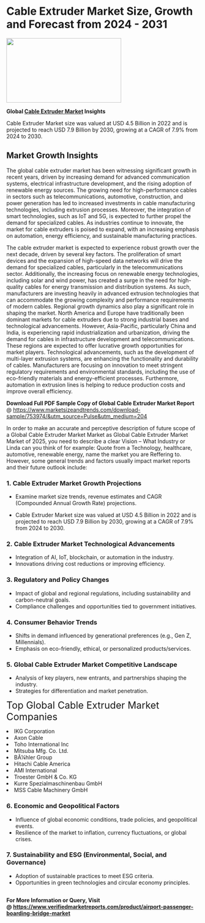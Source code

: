 <H1>Cable Extruder Market Size, Growth and Forecast from 2024 - 2031</H1><img class="aligncenter size-medium wp-image-584254" src="https://thirdeyenews.in/wp-content/uploads/2024/09/Global-Market-Research-300x168.jpeg" alt="" width="300" height="168" /><p><strong>Global&nbsp;<a href="https://www.marketsizeandtrends.com/download-sample/753974/&amp;utm_source=Pulse&amp;utm_medium=204">Cable Extruder Market</a> Insights</strong></p><p>Cable Extruder Market size was valued at USD 4.5 Billion in 2022 and is projected to reach USD 7.9 Billion by 2030, growing at a CAGR of 7.9% from 2024 to 2030.</p><p><h2>Market Growth Insights</h2> <p>The global cable extruder market has been witnessing significant growth in recent years, driven by increasing demand for advanced communication systems, electrical infrastructure development, and the rising adoption of renewable energy sources. The growing need for high-performance cables in sectors such as telecommunications, automotive, construction, and power generation has led to increased investments in cable manufacturing technologies, including extrusion processes. Moreover, the integration of smart technologies, such as IoT and 5G, is expected to further propel the demand for specialized cables. As industries continue to innovate, the market for cable extruders is poised to expand, with an increasing emphasis on automation, energy efficiency, and sustainable manufacturing practices. </p> <p>The cable extruder market is expected to experience robust growth over the next decade, driven by several key factors. The proliferation of smart devices and the expansion of high-speed data networks will drive the demand for specialized cables, particularly in the telecommunications sector. Additionally, the increasing focus on renewable energy technologies, including solar and wind power, has created a surge in the need for high-quality cables for energy transmission and distribution systems. As such, manufacturers are investing heavily in advanced extrusion technologies that can accommodate the growing complexity and performance requirements of modern cables. Regional growth dynamics also play a significant role in shaping the market. North America and Europe have traditionally been dominant markets for cable extruders due to strong industrial bases and technological advancements. However, Asia-Pacific, particularly China and India, is experiencing rapid industrialization and urbanization, driving the demand for cables in infrastructure development and telecommunications. These regions are expected to offer lucrative growth opportunities for market players. Technological advancements, such as the development of multi-layer extrusion systems, are enhancing the functionality and durability of cables. Manufacturers are focusing on innovation to meet stringent regulatory requirements and environmental standards, including the use of eco-friendly materials and energy-efficient processes. Furthermore, automation in extrusion lines is helping to reduce production costs and improve overall efficiency. </p><p><span class=""><strong>Download Full PDF Sample Copy of Global Cable Extruder Market Report</strong> @ <a href="https://www.marketsizeandtrends.com/download-sample/753974/&amp;utm_source=Pulse&amp;utm_medium=204" target="_blank">https://www.marketsizeandtrends.com/download-sample/753974/&amp;utm_source=Pulse&amp;utm_medium=204</a></span></p><p>In order to make an accurate and perceptive description of future scope of a Global&nbsp;Cable Extruder Market Market as Global&nbsp;Cable Extruder Market Market of 2025, you need to describe a clear Vision &ndash; What Industry or Linda can you think of for example: Quote from a Technology, healthcare, automotive, renewable energy, name the market you are Reffering to. However, some general trends and factors usually impact market reports and their future outlook include:</p><h3>1.&nbsp;<strong>Cable Extruder Market Growth Projections</strong></h3><ul><li>Examine market size trends, revenue estimates and CAGR (Compounded Annual Growth Rate) projections.</li><li><p>Cable Extruder Market size was valued at USD 4.5 Billion in 2022 and is projected to reach USD 7.9 Billion by 2030, growing at a CAGR of 7.9% from 2024 to 2030.</p></li></ul><h3>2.&nbsp;<strong>Cable Extruder Market Technological Advancements</strong></h3><ul><li>Integration of AI, IoT, blockchain, or automation in the industry.</li><li>Innovations driving cost reductions or improving efficiency.</li></ul><h3>3.&nbsp;<strong>Regulatory and Policy Changes</strong></h3><ul><li>Impact of global and regional regulations, including sustainability and carbon-neutral goals.</li><li>Compliance challenges and opportunities tied to government initiatives.</li></ul><h3>4.&nbsp;<strong>Consumer Behavior Trends</strong></h3><ul><li>Shifts in demand influenced by generational preferences (e.g., Gen Z, Millennials).</li><li>Emphasis on eco-friendly, ethical, or personalized products/services.</li></ul><h3>5.&nbsp;<strong>Global Cable Extruder Market Competitive Landscape</strong></h3><ul><li>Analysis of key players, new entrants, and partnerships shaping the industry.</li><li>Strategies for differentiation and market penetration.</li></ul><p data-pm-slice="1 1 []"><span style="color: inherit; font-family: inherit; font-size: 25px;">Top Global Cable Extruder Market Companies</span></p><div class="" data-test-id=""><p><li>IKG Corporation</li><li> Axon Cable</li><li> Toho International Inc</li><li> Mitsuba Mfg. Co. Ltd.</li><li> BÃ¼hler Group</li><li> Hitachi Cable America</li><li> AMI International</li><li> Troester GmbH & Co. KG</li><li> Kurre Spezialmaschinenbau GmbH</li><li> MSS Cable Machinery GmbH</li></p></div><h3>6.&nbsp;<strong>Economic and Geopolitical Factors</strong></h3><ul><li>Influence of global economic conditions, trade policies, and geopolitical events.</li><li>Resilience of the market to inflation, currency fluctuations, or global crises.</li></ul><h3>7.&nbsp;<strong>Sustainability and ESG (Environmental, Social, and Governance)</strong></h3><ul><li>Adoption of sustainable practices to meet ESG criteria.</li><li>Opportunities in green technologies and circular economy principles.</li></ul><h2><strong style="font-size: 14px;">For More Information or Query, Visit @&nbsp;</strong><a style="background-color: #ffffff; font-size: 14px;" href="https://www.marketsizeandtrends.com/report/cable-extruder-market/" target="_blank">https://www.verifiedmarketreports.com/product/airport-passenger-boarding-bridge-market</a></h2>
